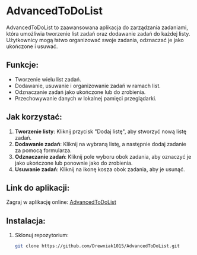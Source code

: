 # AdvancedToDoList

AdvancedToDoList to zaawansowana aplikacja do zarządzania zadaniami, która umożliwia tworzenie list zadań oraz dodawanie zadań do każdej listy. Użytkownicy mogą łatwo organizować swoje zadania, odznaczać je jako ukończone i usuwać.

## Funkcje:
- Tworzenie wielu list zadań.
- Dodawanie, usuwanie i organizowanie zadań w ramach list.
- Odznaczanie zadań jako ukończone lub do zrobienia.
- Przechowywanie danych w lokalnej pamięci przeglądarki.

## Jak korzystać:
1. **Tworzenie listy**: Kliknij przycisk "Dodaj listę", aby stworzyć nową listę zadań.
2. **Dodawanie zadań**: Kliknij na wybraną listę, a następnie dodaj zadanie za pomocą formularza.
3. **Odznaczanie zadań**: Kliknij pole wyboru obok zadania, aby oznaczyć je jako ukończone lub ponownie jako do zrobienia.
4. **Usuwanie zadań**: Kliknij na ikonę kosza obok zadania, aby je usunąć.

## Link do aplikacji:
Zagraj w aplikację online: [AdvancedToDoList](https://twoja-nazwa-uzytkownika.github.io/AdvancedToDoList/)

## Instalacja:
1. Sklonuj repozytorium:
   ```bash
   git clone https://github.com/Drewniak1015/AdvancedToDoList.git
